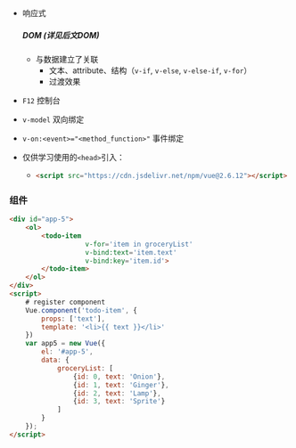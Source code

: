 <div id="app-5">
    <ol>
        <todo-item 
                   v-for='item in groceryList'
                   v-bind:text='item.text'
                   v-bind:key='item.id'>
        </todo-item>
    </ol>
</div>
<script>
    # register component
    Vue.component('todo-item', {
        props: ['text'],
        template: '<li>{{ text }}</li>'
    })
    var app5 = new Vue({
        el: '#app-5',
        data: {
            groceryList: [
                {id: 0, text: 'Onion'},
                {id: 1, text: 'Ginger'},
                {id: 2, text: 'Lamp'},
                {id: 3, text: 'Sprite'}
            ]
        }
    });
</script>

* 响应式

  ##### DOM (详见后文DOM)

  * 与数据建立了关联
    * 文本、attribute、结构（`v-if`, `v-else`, `v-else-if`, `v-for`）
    * 过渡效果

* `F12` 控制台

* `v-model` 双向绑定

* `v-on:<event>="<method_function>"` 事件绑定

* 仅供学习使用的`<head>`引入： 

  * ```html
    <script src="https://cdn.jsdelivr.net/npm/vue@2.6.12"></script>
    ```

### 组件

```html
<div id="app-5">
    <ol>
        <todo-item 
                   v-for='item in groceryList'
                   v-bind:text='item.text'
                   v-bind:key='item.id'>
        </todo-item>
    </ol>
</div>
<script>
    # register component
    Vue.component('todo-item', {
        props: ['text'],
        template: '<li>{{ text }}</li>'
    })
    var app5 = new Vue({
        el: '#app-5',
        data: {
            groceryList: [
                {id: 0, text: 'Onion'},
                {id: 1, text: 'Ginger'},
                {id: 2, text: 'Lamp'},
                {id: 3, text: 'Sprite'}
            ]
        }
    });
</script>
```